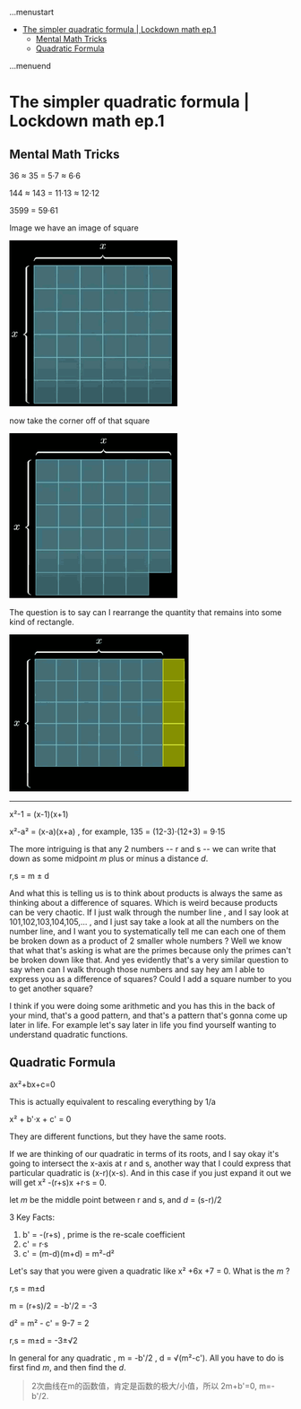 ...menustart

 - [The simpler quadratic formula | Lockdown math ep.1](#07ce9c8defcca1a8cf2f97556ea53127)
     - [Mental Math Tricks](#c236129fe028b8f8a5fafd195a9426c5)
     - [Quadratic Formula](#2e0557fe7fcb444a6bdded79c3f233ed)

...menuend


<h2 id="07ce9c8defcca1a8cf2f97556ea53127"></h2>


# The simpler quadratic formula | Lockdown math ep.1

<h2 id="c236129fe028b8f8a5fafd195a9426c5"></h2>


## Mental Math Tricks 

36 ≈ 35 = 5·7 ≈ 6·6

144 ≈ 143 = 11·13 ≈ 12·12

3599 = 59·61

Image we have an image of square

![](../imgs/3b1b_quad_01.png)

now take the corner off of that square

![](../imgs/3b1b_quad_02.png)

The question is to say can I rearrange the quantity that remains into some kind of rectangle. 

![](../imgs/3b1b_quad_03.png)

---

x²-1 = (x-1)(x+1)

x²-a² = (x-a)(x+a) , for example,  135 = (12-3)·(12+3) = 9·15

The more intriguing is that any 2 numbers -- r and s -- we can write that down as some midpoint *m* plus or minus a distance *d*. 

r,s = m ± d 

And what this is telling us is to think about products is always the same as thinking about a difference of squares. Which is weird because products can be very chaotic. If I just walk through the number line , and I say look at 101,102,103,104,105,... ,  and I just say take a look at all the numbers on the number line, and I want you to systematically tell me can each one of them be broken down as a product of 2 smaller whole numbers ? Well we know that what that's asking is what are the primes because only the primes can't be broken down like that.  And yes evidently that's a very similar question to say when can I walk through those numbers and say hey am I able to express you as a difference of squares? Could I add a square number to you to get another square? 

I think if you were doing some arithmetic and you has this in the back of your mind, that's a good pattern, and that's a pattern that's gonna come up later in life. For example let's say later in life you find yourself wanting to understand quadratic functions.


<h2 id="2e0557fe7fcb444a6bdded79c3f233ed"></h2>


## Quadratic Formula

ax²+bx+c=0

This is actually equivalent to rescaling everything by 1/a

x² + b'·x + c' = 0

They are different functions, but they have the same roots. 

If we are thinking of our quadratic in terms of its roots, and I say okay it's going to intersect the x-axis at r and s, another way that I could express that particular quadratic is (x-r)(x-s). And in this case if you just expand it out we will get x² -(r+s)x +r·s = 0.

let *m* be the middle point between r and s, and *d* = (s-r)/2

3 Key Facts:

1. b' = -(r+s) , prime is the re-scale coefficient
2. c' = r·s
3. c' = (m-d)(m+d) = m²-d²


Let's say that you were given a quadratic like x² +6x +7 = 0. What is the *m* ?

r,s = m±d

m = (r+s)/2 = -b'/2 = -3

d² = m² - c' = 9-7 = 2

r,s = m±d = -3±√2

In general for any quadratic , m = -b'/2 , d = √(m²-c'). All you have to do is first find *m*, and then find the *d*.

> 2次曲线在m的函数值，肯定是函数的极大/小值，所以 2m+b'=0, m=-b'/2.


